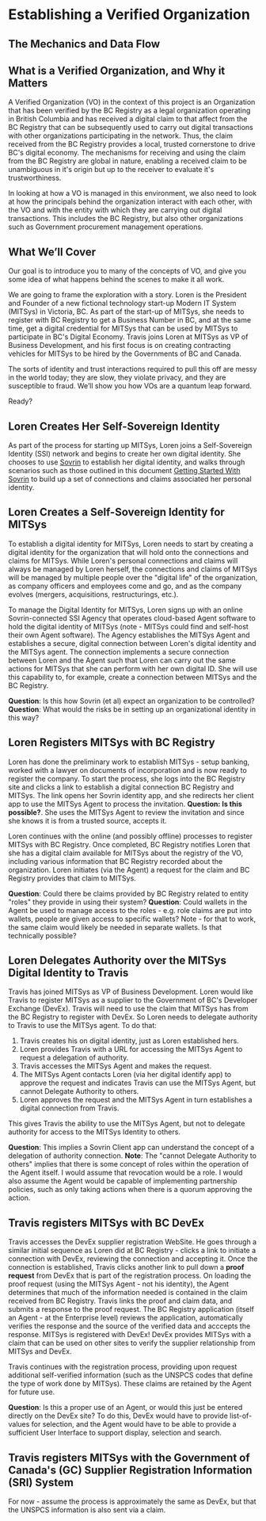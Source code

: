 # Establishing a Verified Organization

## The Mechanics and Data Flow

## What is a Verified Organization, and Why it Matters

A Verified Organization (VO) in the context of this project is an Organization that has been verified by the BC Registry as a legal organization operating in British Columbia and has received a digital claim to that affect from the BC Registry that can be subsequently used to carry out digital transactions with other organizations participating in the network. Thus, the claim received from the BC Registry provides a local, trusted cornerstone to drive BC's digital economy. The mechanisms for receiving and using the claim from the BC Registry are global in nature, enabling a received claim to be unambiguous in it's origin but up to the receiver to evaluate it's trustworthiness.

In looking at how a VO is managed in this environment, we also need to look at how the principals behind the organization interact with each other, with the VO and with the entity with which they are carrying out digital transactions. This includes the BC Registry, but also other organizations such as Government procurement management operations.

## What We’ll Cover

Our goal is to introduce you to many of the concepts of VO, and give you some idea of what happens behind the scenes to make it all work.

We are going to frame the exploration with a story. Loren is the President and Founder of a new fictional technology start-up Modern IT System (MITSys) in Victoria, BC. As part of the start-up of MITSys, she needs to register with BC Registry to get a Business Number in BC, and at the same time, get a digital credential for MITSys that can be used by MITSys to participate in BC's Digital Economy. Travis joins Loren at MITSys as VP of Business Development, and his first focus is on creating contracting vehicles for MITSys to be hired by the Governments of BC and Canada.

The sorts of identity and trust interactions required to pull this off are messy in the world today; they are slow, they violate privacy, and they are susceptible to fraud. We’ll show you how VOs are a quantum leap forward.

Ready?

## Loren Creates Her Self-Sovereign Identity

As part of the process for starting up MITSys, Loren joins a Self-Sovereign Identity (SSI) network and begins to create her own digital identity. She chooses to use [Sovrin](sovrin.org) to establish her digital identity, and walks through scenarios such as those outlined in this document [Getting Started With Sovrin](https://github.com/hyperledger-archives/indy-client/blob/master/getting-started.md) to build up a set of connections and claims associated her personal identity.

## Loren Creates a Self-Sovereign Identity for MITSys

To establish a digital identity for MITSys, Loren needs to start by creating a digital identity for the organization that will hold onto the connections and claims for MITSys. While Loren's personal connections and claims will always be managed by Loren herself, the connections and claims of MITSys will be managed by multiple people over the "digital life" of the organization, as company officers and employees come and go, and as the company evolves (mergers, acquisitions, restructurings, etc.).

To manage the Digital Identity for MITSys, Loren signs up with an online Sovrin-connected SSI Agency that operates cloud-based Agent software to hold the digital identity of MITSys (note - MITSys could find and self-host their own Agent software). The Agency establishes the MITSys Agent and establishes a secure, digital connection between Loren's digital identity and the MITSys agent.  The connection implements a secure connection between Loren and the Agent such that Loren can carry out the same actions for MITSys that she can perform with her own digital ID. She will use this capability to, for example, create a connection between MITSys and the BC Registry.

**Question**: Is this how Sovrin (et al) expect an organization to be controlled?
**Question**: What would the risks be in setting up an organizational identity in this way?

## Loren Registers MITSys with BC Registry

Loren has done the preliminary work to establish MITSys - setup banking, worked with a lawyer on documents of incorporation and is now ready to register the company. To start the process, she logs into the BC Registry site and clicks a link to establish a digital connection BC Registry and MITSys. The link opens her Sovrin identity app, and she redirects her client app to use the MITSys Agent to process the invitation. **Question: Is this possible?**. She uses the MITSys Agent to review the invitation and since she knows it is from a trusted source, accepts it.

Loren continues with the online (and possibly offline) processes to register MITSys with BC Registry. Once completed, BC Registry notifies Loren that she has a digital claim available for MITSys about the registry of the VO, including various information that BC Registry recorded about the organization. Loren initiates (via the Agent) a request for the claim and BC Registry provides that claim to MITSys.

**Question**: Could there be claims provided by BC Registry related to entity "roles" they provide in using their system?
**Question**: Could wallets in the Agent be used to manage access to the roles - e.g. role claims are put into wallets, people are given access to specific wallets?  Note - for that to work, the same claim would likely be needed in separate wallets.  Is that technically possible?

## Loren Delegates Authority over the MITSys Digital Identity to Travis

Travis has joined MITSys as VP of Business Development. Loren would like Travis to register MITSys as a supplier to the Government of BC's Developer Exchange (DevEx). Travis will need to use the claim that MITSys has from the BC Registry to register with DevEx. So Loren needs to delegate authority to Travis to use the MITSys agent. To do that:

1. Travis creates his on digital identity, just as Loren established hers.
2. Loren provides Travis with a URL for accessing the MITSys Agent to request a delegation of authority.
3. Travis accesses the MITSys Agent and makes the request.
4. The MITSys Agent contacts Loren (via her digital identify app) to approve the request and indicates Travis can use the MITSys Agent, but cannot Delegate Authority to others.
5. Loren approves the request and the MITSys Agent in turn establishes a digital connection from Travis.

This gives Travis the ability to use the MITSys Agent, but not to delegate authority for access to the MITSys Identity to others.

**Question**: This implies a Sovrin Client app can understand the concept of a delegation of authority connection.
**Note**: The "cannot Delegate Authority to others" implies that there is some concept of roles within the operation of the Agent itself. I would assume that revocation would be a role.  I would also assume the Agent would be capable of implementing partnership policies, such as only taking actions when there is a quorum approving the action.

## Travis registers MITSys with BC DevEx

Travis accesses the DevEx supplier registration WebSite. He goes through a similar initial sequence as Loren did at BC Registry - clicks a link to initiate a connection with DevEx, reviewing the connection and accepting it. Once the connection is established, Travis clicks another link to pull down a **proof request** from DevEx that is part of the registration process. On loading the proof request (using the MITSys Agent - not his identity), the Agent determines that much of the information needed is contained in the claim received from BC Registry. Travis links the proof and claim data, and submits a response to the proof request. The BC Registry application (itself an Agent - at the Enterprise level) reviews the application, automatically verifies the response and the source of the verified data and acccepts the response. MITSys is registered with DevEx! DevEx provides MITSys with a claim that can be used on other sites to verify the supplier relationship from MITSys and DevEx.

Travis continues with the registration process, providing upon request additional self-verified information (such as the UNSPCS codes that define the type of work done by MITSys). These claims are retained by the Agent for future use.

**Question**: Is this a proper use of an Agent, or would this just be entered directly on the DevEx site?  To do this, DevEx would have to provide list-of-values for selection, and the Agent would have to be able to provide a sufficient User Interface to support display, selection and search.

## Travis registers MITSys with the Government of Canada's (GC) Supplier Registration Information (SRI) System

For now - assume the process is approximately the same as DevEx, but that the UNSPCS information is also sent via a claim.
